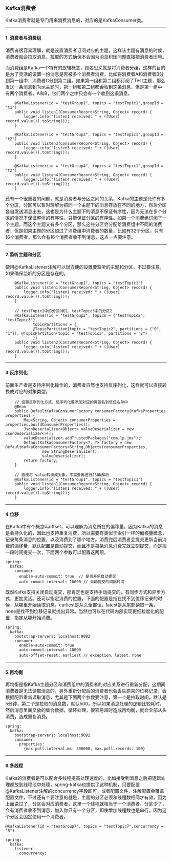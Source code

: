 ### Kafka消费者

Kafka消费者就是专门用来消费消息的，对应的是KafkaConsumer类。

---

#### 1. 消费者与消费组

消费者很容易理解，就是设置消费者订阅对应的主题，这样该主题有消息的时候，消费者就会拉取消息，拉取的方式确保不会因为消息积压问题直接把消费者压垮。

而消费组是Kafka一个特有的逻辑概念，顾名思义就是将消费者分组，这样的目的是为了灵活的设置一份消息是否被多个消费者消费，比如将消费者A和消费者B分到第一组中，消费者C分到第二组。如果第一组和第二组都订阅了Test主题，那么发送一条消息到Test主题时，第一组和第二组都会收到这条消息，但是第一组中有两个消费者，A和B，它们两个之中只会有一个收到这条消息。

```
    @KafkaListener(id = "testGroup1", topics = "testTopic1",groupId = "t1")
    public void listen1(ConsumerRecord<String, Object> record) {
        logger.info("listen1 received: " + ((User) record.value()).toString());
    }

    @KafkaListener(id = "testGroup3", topics = "testTopic1",groupId = "t2")
    public void listen3(ConsumerRecord<String, Object> record) {
        logger.info("listen3 received: " + ((User) record.value()).toString());
    }

    @KafkaListener(id = "testGroup4", topics = "testTopic1",groupId = "t2")
    public void listen4(ConsumerRecord<String, Object> record) {
        logger.info("listen4 received: " + ((User) record.value()).toString());
    }
```

还有一个很重要的问题，就是消费者与分区之间的关系，Kafka的主题是允许有多个分区，分区可以暂时理解为把同一个主题下的消息存放在不同的地方，然后分区各自发送消息出去，这也是为什么主题下的消息不保证有序性，因为无法在多个分区的情况下保证整体的有序性，只能保证分区的有序性。如果一个消费组订阅了一个主题，而这个主题又有多个分区，那么这些分区会分配给消费组中不同的消费者，但是如果主题的分区超过了消费组中消费者的数量，比如有32个分区，只有16个消费者，那么会有16个消费者收不到消息，这点一点要注意。

---

#### 2.监听主题和分区

使用@KafkaListener注解可以很方便的设置要监听的主题和分区，不过要注意，如果确保监听的分区是存在的。

```
    @KafkaListener(id = "testGroup1", topics = "testTopic1")
    public void listen1(ConsumerRecord<String, Object> record) {
        logger.info("listen1 received: " + ((User) record.value()).toString());
    }

    // testTopic2中的分区0和1，testTopic3中的分区2
    @KafkaListener(id = "testGroup2", topics = {"testTopic2", "testTopic3"},
            topicPartitions = {
            @TopicPartition(topic = "testTopic2", partitions = {"0", "1"}), @TopicPartition(topic = "testTopic3", partitions = "2")
            })
    public void listen2(ConsumerRecord<String, Object> record) {
        logger.info("listen2 received: " + ((User) record.value()).toString());
    }
```

---

#### 3.反序列化

前面生产者是支持序列化操作的，消费者自然也支持反序列化，这样就可以直接转换成对应的对象类型。

```
    // 设置反序列化方式，反序列化要添加对应的类包名到信任名单中
    @Bean
    public DefaultKafkaConsumerFactory consumerFactory(KafkaProperties properties) {
        Map<String, Object> consumerProperties = properties.buildConsumerProperties();
        JsonDeserializer<Object> valueDeserializer = new JsonDeserializer<>();
        valueDeserializer.addTrustedPackages("com.lp.jms");
        DefaultKafkaConsumerFactory<?, ?> factory = new DefaultKafkaConsumerFactory<String,Object>(consumerProperties,
                new StringDeserializer(),
                valueDeserializer);
        return factory;
    }

    // 直接将 value转换成对象，不需要再进行JSON解析
    @KafkaListener(id = "testGroup1", topics = "testTopic1")
    public void listen1(ConsumerRecord<String, Object> record) {
        logger.info("listen1 received: " + ((User) record.value()).toString());
    }
```

---


#### 4.位移

在Kafka中有个概念叫offset，可以理解为消息所在的偏移量，因为Kafka的消息是会持久化的，因此也支持重复消费，所以需要有类似于索引一样的偏移量概念，记录每条消息的位置，以及消费到了哪个地方。消费完后消费者会提交更新当前消费的偏移量，默认配置是自动提交，而且不是每条消息消费完就立刻提交，而是搁一段时间提交一次，下面两个参数可以配置这两项。

```
spring:
  kafka:
    consumer:
      enable-auto-commit: true  // 是否开启自动提交
      auto-commit-interval: 10000 // 自动提交的间隔时间
```

既然Kafka支持关闭自动提交，那肯定也是支持手动提交的，有同步方式和异步方式，更加灵活。还可以指定消费的位置，下面的配置是指在找不到位移记录的时候，从哪里开始读取消息，earliest是从头全部读，latest是从尾部读取一条，none是找不到位移记录就抛出异常。当然也可以在代码内部实现更细粒度化的配置，指定从哪开始消费。

```
spring:
  kafka:
    bootstrap-servers: localhost:9092
    consumer:
      enable-auto-commit: true
      auto-commit-interval: 10000
      auto-offset-reset: earliest // exception，latest，none
```

---

#### 5.再均衡

再均衡是指Kafka主题分区和消费组中的消费者的对应关系进行重新分配，这期间消费者是无法读取消息的，另外重新分配后的消费者也会丢失原来的位移记录，会根据配置重新读取消息，尤其是下面两个参数要注意，第一个是拉取时间，默认是5分钟，第二个是拉取的消息数，默认500，所以如果消息处理的逻辑比较耗时，然后消息里面又放的集合数据，循环处理，很容易超时造成再均衡，就会全部从头消费，造成重复消费。

```
spring:
  kafka:
    bootstrap-servers: localhost:9092
    consumer:
      properties:
        {max.poll.interval.ms: 300000, max.poll.records: 100}
```


---


#### 6.多线程

Kafka的消费者是可以配合多线程提高处理速度的，比如接受到消息之后把逻辑处理都放到线程池中处理，spring-kafka也提供了这种机制，只要配置@KafkaListener注解的concurrency字段即可，或者配置文件，注解配置会覆盖配置文件，不过还有个要注意的就是，主题的分区必须和线程数相同才有效，因为上面说过了，分区会对应消费者，这里一个线程就相当于一个消费者，分区少了，会有消费者收不到消息，加入你只有一个分区，即使增加线程数也是串行，因为这个分区会固定使用一个消费者。

```
@KafkaListener(id = "testGroup7", topics = "testTopic7",concurrency = "5")

spring:
  kafka:
    listener:
      concurrency: 
```